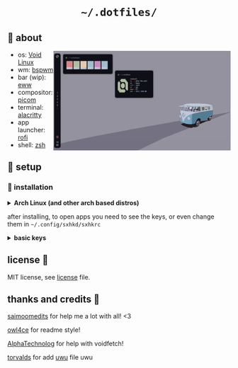 <h1 align="center">
  
  `~/.dotfiles/` 

</h1>

## :herb: about

<img src="assets/showcase.png" alt="rice" align="right" width="400px">

- os: [Void Linux](https://voidlinux.org)
- wm: [bspwm](https://github.com/baskerville/bspwm)
- bar (wip): [eww](https://github.com/elkowar/eww)
- compositor: [picom](https://github.com/yshui/picom)
- terminal: [alacritty](https://github.com/alacritty/alacritty)
- app launcher: [rofi](https://github.com/davatorium/rofi)
- shell: [zsh](https://ohmyz.sh)

## :rocket: setup

### :blossom: installation
<details>
<summary><strong>Arch Linux (and other arch based distros)</strong></summary>

1. clone the repository

```
git clone https://github.com/justleoo/dotfiles
cd dotfiles
```

2. install the packages

```
yay -S sxhkd bspwm feh zsh picom nerd-fonts-complete
```

3. move the files 

```
cp -r ./conf/* ~/.config/
chmod +x ~/.config/bspwm/bspwmrc
chmod +x ~/.config/eww/*
```
</details>

after installing, to open apps you need to see the keys, or even change them in `~/.config/sxhkd/sxhkrc`

<details>
  <summary><strong>basic keys</strong></summary>

  | key | what this do? |
  | ----------- | ----------- |
  | <kbd>super + enter</kbd> | open terminal (i use alacritty, but you can change it) |
  | <kbd>super + r</kbd> | open rofi (app launcher) |
  | <kbd>super + f</kbd> | open firefox (browser) |
  | <kbd>super + p</kbd> | open flameshot |
  | <kbd>super + c</kbd> | restart bspwm |
  | <kbd>super + alt + q</kbd> | quit bspwm |
  | <kbd>super + q</kbd> | close and kill a window |

</details>

## license 📜

MIT license, see [license](https://github.com/justleoo/dotfiles/blob/main/LICENSE) file.

## thanks and credits 💙

[saimoomedits](https://github.com/saimoomedits) for help me a lot with all! <3

[owl4ce](https://github.com/owl4ce) for readme style!

[AlphaTechnolog](https://github.com/AlphaTechnolog) for help with voidfetch!

[torvalds](https://github.com/torvalds) for add [uwu](https://github.com/justleoo/dotfiles/blob/main/uwu) file uwu
